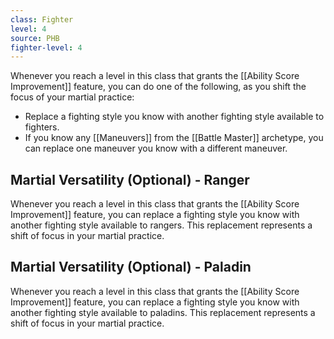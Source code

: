```yaml
---
class: Fighter
level: 4
source: PHB
fighter-level: 4
---
```


Whenever you reach a level in this class that grants the [[Ability Score Improvement]] feature, you can do one of the following, as you shift the focus of your martial practice:
- Replace a fighting style you know with another fighting style available to fighters.
- If you know any [[Maneuvers]] from the [[Battle Master]] archetype, you can replace one maneuver you know with a different maneuver.

## Martial Versatility (Optional) - Ranger
Whenever you reach a level in this class that grants the [[Ability Score Improvement]] feature, you can replace a fighting style you know with another fighting style available to rangers. This replacement represents a shift of focus in your martial practice.

## Martial Versatility (Optional) - Paladin
Whenever you reach a level in this class that grants the [[Ability Score Improvement]] feature, you can replace a fighting style you know with another fighting style available to paladins. This replacement represents a shift of focus in your martial practice.
